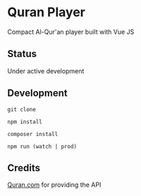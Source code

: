 # Quran Player
Compact Al-Qur'an player built with Vue JS

## Status
Under active development

## Development
```
git clone
```

```
npm install
```

```
composer install
```

```
npm run (watch | prod)
```

## Credits
[Quran.com](https://quran.com) for providing the API